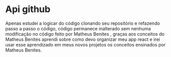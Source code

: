 # Api github
Apenas estudei a logicar do código clonando seu repositório e refazendo passo a passo o código, código permanece inalterado sem nenhuma modificação no código feito por Matheus Benites , graças aos conceitos do Matheus Benites aprendi sobre como devo organizar meu app react e irei usar esse aprendizado em meus novos projetos os conceitos ensinados por Matheus Benites.